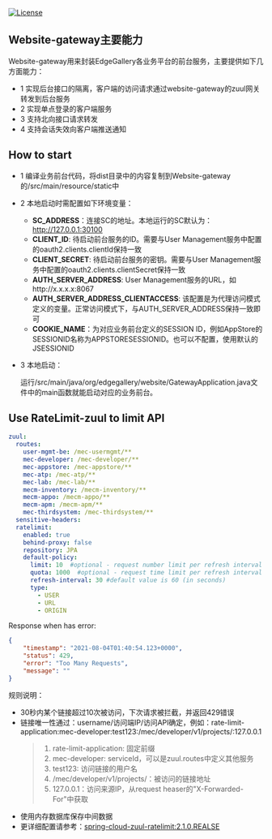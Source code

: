 [![License](https://img.shields.io/badge/License-Apache%202.0-blue.svg)](https://opensource.org/licenses/Apache-2.0)

## Website-gateway主要能力

Website-gateway用来封装EdgeGallery各业务平台的前台服务，主要提供如下几方面能力：
- 1 实现后台接口的隔离，客户端的访问请求通过website-gateway的zuul网关转发到后台服务
- 2 实现单点登录的客户端服务
- 3 支持北向接口请求转发
- 4 支持会话失效向客户端推送通知

## How to start

- 1 编译业务前台代码，将dist目录中的内容复制到Website-gateway的/src/main/resource/static中

- 2 本地启动时需配置如下环境变量：

    - **SC_ADDRESS**：连接SC的地址。本地运行的SC默认为：http://127.0.0.1:30100
    - **CLIENT_ID**: 待启动前台服务的ID。需要与User Management服务中配置的oauth2.clients.clientId保持一致
    - **CLIENT_SECRET**: 待启动前台服务的密钥。需要与User Management服务中配置的oauth2.clients.clientSecret保持一致
    - **AUTH_SERVER_ADDRESS**: User Management服务的URL，如http://x.x.x.x:8067
    - **AUTH_SERVER_ADDRESS_CLIENTACCESS**: 该配置是为代理访问模式定义的变量。正常访问模式下，与AUTH_SERVER_ADDRESS保持一致即可
    - **COOKIE_NAME**：为对应业务前台定义的SESSION ID，例如AppStore的SESSIONID名称为APPSTORESESSIONID。也可以不配置，使用默认的JSESSIONID

- 3 本地启动：

    运行/src/main/java/org/edgegallery/website/GatewayApplication.java文件中的main函数就能启动对应的业务前台。

## Use RateLimit-zuul to limit API

```yaml
zuul:
  routes:
    user-mgmt-be: /mec-usermgmt/**
    mec-developer: /mec-developer/**
    mec-appstore: /mec-appstore/**
    mec-atp: /mec-atp/**
    mec-lab: /mec-lab/**
    mecm-inventory: /mecm-inventory/**
    mecm-appo: /mecm-appo/**
    mecm-apm: /mecm-apm/**
    mec-thirdsystem: /mec-thirdsystem/**
  sensitive-headers:
  ratelimit:
    enabled: true
    behind-proxy: false
    repository: JPA
    default-policy:
      limit: 10  #optional - request number limit per refresh interval window
      quota: 1000  #optional - request time limit per refresh interval window (in seconds)
      refresh-interval: 30 #default value is 60 (in seconds)
      type:
        - USER
        - URL
        - ORIGIN
```
Response when has error:
```json
{
    "timestamp": "2021-08-04T01:40:54.123+0000",
    "status": 429,
    "error": "Too Many Requests",
    "message": ""
}
```
规则说明：
  - 30秒内某个链接超过10次被访问，下次请求被拦截，并返回429错误
  - 链接唯一性通过：username/访问端IP/访问API确定，例如：rate-limit-application:mec-developer:test123:/mec/developer/v1/projects/:127.0.0.1
    > 1. rate-limit-application: 固定前缀
    > 2. mec-developer: serviceId，可以是zuul.routes中定义其他服务
    > 3. test123: 访问链接的用户名
    > 4. /mec/developer/v1/projects/：被访问的链接地址
    > 5. 127.0.0.1：访问来源IP，从request heaser的"X-Forwarded-For"中获取
  - 使用内存数据库保存中间数据
  - 更详细配置请参考：[spring-cloud-zuul-ratelimit:2.1.0.REALSE](https://github.com/marcosbarbero/spring-cloud-zuul-ratelimit/tree/v2.1.0.RELEASE)
  